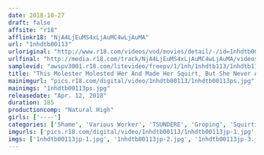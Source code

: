 ```yaml
---
date: 2018-10-27
draft: false
affsite: "r18"
afflinkr18: "NjA4LjEuMS4xLjAuMC4wLjAuMA"
url: "1nhdtb00113"
urloriginal: "http://www.r18.com/videos/vod/movies/detail/-/id=1nhdtb00113"
urlfinal: "http://media.r18.com/track/NjA4LjEuMS4xLjAuMC4wLjAuMA/videos/vod/movies/detail/-/id=1nhdtb00113"
samplevid: "awspv3001.r18.com/litevideo/freepv/1/1nh/1nhdtb113/1nhdtb113_dmb_w.mp4"
title: "This Molester Molested Her And Made Her Squirt, But She Never Admitted That It Felt Any Good All The Way Until The End, So This Orgasmic Girl Got Fucked And Orgasmed And Unstoppably Spasmed Until She Could Squirt No More"
mainimgurl: "pics.r18.com/digital/video/1nhdtb00113/1nhdtb00113ps.jpg"
mainimgs: "1nhdtb00113ps.jpg"
releasedate: "Apr. 12, 2018"
duration: 185
productioncomp: "Natural High"
girls: ['----']
categories: ['Shame', 'Various Worker', 'TSUNDERE', 'Groping', 'Squirting', 'Hi-Def']
imgurls: ['pics.r18.com/digital/video/1nhdtb00113/1nhdtb00113jp-1.jpg', 'pics.r18.com/digital/video/1nhdtb00113/1nhdtb00113jp-2.jpg', 'pics.r18.com/digital/video/1nhdtb00113/1nhdtb00113jp-3.jpg', 'pics.r18.com/digital/video/1nhdtb00113/1nhdtb00113jp-4.jpg', 'pics.r18.com/digital/video/1nhdtb00113/1nhdtb00113jp-5.jpg', 'pics.r18.com/digital/video/1nhdtb00113/1nhdtb00113jp-6.jpg', 'pics.r18.com/digital/video/1nhdtb00113/1nhdtb00113jp-7.jpg', 'pics.r18.com/digital/video/1nhdtb00113/1nhdtb00113jp-8.jpg', 'pics.r18.com/digital/video/1nhdtb00113/1nhdtb00113jp-9.jpg', 'pics.r18.com/digital/video/1nhdtb00113/1nhdtb00113jp-10.jpg', 'pics.r18.com/digital/video/1nhdtb00113/1nhdtb00113jp-11.jpg', 'pics.r18.com/digital/video/1nhdtb00113/1nhdtb00113jp-12.jpg', 'pics.r18.com/digital/video/1nhdtb00113/1nhdtb00113jp-13.jpg', 'pics.r18.com/digital/video/1nhdtb00113/1nhdtb00113jp-14.jpg', 'pics.r18.com/digital/video/1nhdtb00113/1nhdtb00113jp-15.jpg', 'pics.r18.com/digital/video/1nhdtb00113/1nhdtb00113jp-16.jpg', 'pics.r18.com/digital/video/1nhdtb00113/1nhdtb00113jp-17.jpg', 'pics.r18.com/digital/video/1nhdtb00113/1nhdtb00113jp-18.jpg', 'pics.r18.com/digital/video/1nhdtb00113/1nhdtb00113jp-19.jpg', 'pics.r18.com/digital/video/1nhdtb00113/1nhdtb00113jp-20.jpg']
imgs: ['1nhdtb00113jp-1.jpg', '1nhdtb00113jp-2.jpg', '1nhdtb00113jp-3.jpg', '1nhdtb00113jp-4.jpg', '1nhdtb00113jp-5.jpg', '1nhdtb00113jp-6.jpg', '1nhdtb00113jp-7.jpg', '1nhdtb00113jp-8.jpg', '1nhdtb00113jp-9.jpg', '1nhdtb00113jp-10.jpg', '1nhdtb00113jp-11.jpg', '1nhdtb00113jp-12.jpg', '1nhdtb00113jp-13.jpg', '1nhdtb00113jp-14.jpg', '1nhdtb00113jp-15.jpg', '1nhdtb00113jp-16.jpg', '1nhdtb00113jp-17.jpg', '1nhdtb00113jp-18.jpg', '1nhdtb00113jp-19.jpg', '1nhdtb00113jp-20.jpg']
---
```

